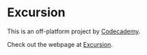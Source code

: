 # Excursion

This is an off-platform project by [Codecademy](www.codecademy.com).

Check out the webpage at [Excursion](https://tssanjai98.github.io/excursion/).
